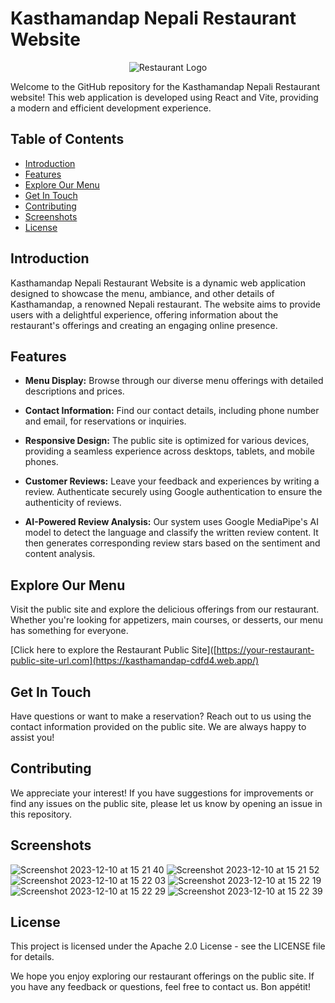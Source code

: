 # Kasthamandap Nepali Restaurant Website
<p align="center">
  <img src="https://github.com/bekstha/Dashboard/assets/91323947/9919944e-73f7-439d-a0c4-73afef0981f2](https://github.com/bekstha/kasthamandap/assets/91323947/ff6f15f8-d3f8-4591-b53a-481f9108b372)" alt="Restaurant Logo">
</p>

Welcome to the GitHub repository for the Kasthamandap Nepali Restaurant website! This web application is developed using React and Vite, providing a modern and efficient development experience.

## Table of Contents

- [Introduction](#introduction)
- [Features](#features)
- [Explore Our Menu](#explore-our-menu)
- [Get In Touch](#get-in-touch)
- [Contributing](#contributing)
- [Screenshots](#screenshots)
- [License](#license)

## Introduction

Kasthamandap Nepali Restaurant Website is a dynamic web application designed to showcase the menu, ambiance, and other details of Kasthamandap, a renowned Nepali restaurant. The website aims to provide users with a delightful experience, offering information about the restaurant's offerings and creating an engaging online presence.

## Features

- **Menu Display:** Browse through our diverse menu offerings with detailed descriptions and prices.

- **Contact Information:** Find our contact details, including phone number and email, for reservations or inquiries.

- **Responsive Design:** The public site is optimized for various devices, providing a seamless experience across desktops, tablets, and mobile phones.

- **Customer Reviews:** Leave your feedback and experiences by writing a review. Authenticate securely using Google authentication to ensure the authenticity of reviews.

- **AI-Powered Review Analysis:** Our system uses Google MediaPipe's AI model to detect the language and classify the written review content. It then generates corresponding review stars based on the sentiment and content analysis.

## Explore Our Menu

Visit the public site and explore the delicious offerings from our restaurant. Whether you're looking for appetizers, main courses, or desserts, our menu has something for everyone.

[Click here to explore the Restaurant Public Site]([https://your-restaurant-public-site-url.com](https://kasthamandap-cdfd4.web.app/)


## Get In Touch

Have questions or want to make a reservation? Reach out to us using the contact information provided on the public site. We are always happy to assist you!

## Contributing

We appreciate your interest! If you have suggestions for improvements or find any issues on the public site, please let us know by opening an issue in this repository.

## Screenshots
![Screenshot 2023-12-10 at 15 21 40](https://github.com/bekstha/kasthamandap/assets/91323947/234ec409-a6cd-4433-af85-fa9c39b69d03)
![Screenshot 2023-12-10 at 15 21 52](https://github.com/bekstha/kasthamandap/assets/91323947/c66ea8dc-9248-4875-bf7e-8852b37803e7)
![Screenshot 2023-12-10 at 15 22 03](https://github.com/bekstha/kasthamandap/assets/91323947/4763f599-925c-4d3d-a9ef-8ea8d66d0e69)
![Screenshot 2023-12-10 at 15 22 19](https://github.com/bekstha/kasthamandap/assets/91323947/d2bc8c9d-d342-4a1e-a1f4-e42bd1356864)
![Screenshot 2023-12-10 at 15 22 29](https://github.com/bekstha/kasthamandap/assets/91323947/824e6890-c7be-42b3-937d-389a0ce36df6)
![Screenshot 2023-12-10 at 15 22 39](https://github.com/bekstha/kasthamandap/assets/91323947/d3bbe52d-af40-48b6-bbfe-d94bcf89c9a2)


## License

This project is licensed under the Apache 2.0 License - see the LICENSE file for details.


We hope you enjoy exploring our restaurant offerings on the public site. If you have any feedback or questions, feel free to contact us. Bon appétit!

